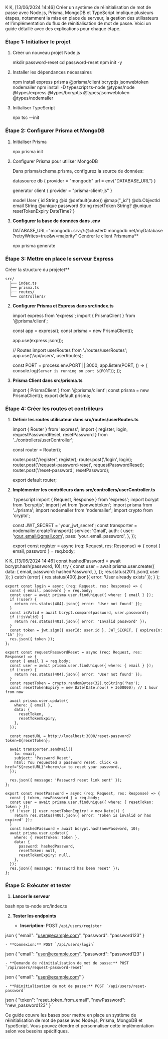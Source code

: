 K K, [13/06/2024 14:46]
Créer un système de réinitialisation de mot de passe avec Node.js, Prisma, MongoDB et TypeScript implique plusieurs étapes, notamment la mise en place du serveur, la gestion des utilisateurs et l'implémentation du flux de réinitialisation de mot de passe. Voici un guide détaillé avec des explications pour chaque étape.

### Étape 1: Initialiser le projet

1. Créer un nouveau projet Node.js
   
    mkdir password-reset
    cd password-reset
    npm init -y
    
2. Installer les dépendances nécessaires
   
    npm install express prisma @prisma/client bcryptjs jsonwebtoken nodemailer
    npm install -D typescript ts-node @types/node @types/express @types/bcryptjs @types/jsonwebtoken @types/nodemailer
    
3. Initialiser TypeScript
   
    npx tsc --init
    
### Étape 2: Configurer Prisma et MongoDB

1. Initialiser Prisma
   
    npx prisma init
    
2. Configurer Prisma pour utiliser MongoDB

    Dans prisma/schema.prisma, configurez la source de données:
   
    datasource db {
      provider = "mongodb"
      url      = env("DATABASE_URL")
    }

    generator client {
      provider = "prisma-client-js"
    }

    model User {
      id                String   @id @default(auto()) @map("_id") @db.ObjectId
      email             String   @unique
      password          String
      resetToken        String?  @unique
      resetTokenExpiry  DateTime?
    }
    
3. **Configurer la base de données dans .env**
   
    DATABASE_URL="mongodb+srv://<username>:<password>@cluster0.mongodb.net/myDatabase?retryWrites=true&w=majority"
    Générer le client Prismama**
   
    npx prisma generate
    
### Étape 3: Mettre en place le serveur Express
Créer la structure du projetet**
   
    src/
      ├── index.ts
      ├── prisma.ts
      ├── routes/
      └── controllers/
    
2. **Configurer Prisma et Express dans src/index.ts**
   
    import express from 'express';
    import { PrismaClient } from '@prisma/client';

    const app = express();
    const prisma = new PrismaClient();

    app.use(express.json());

    // Routes
    import userRoutes from './routes/userRoutes';
    app.use('/api/users', userRoutes);

    const PORT = process.env.PORT || 3000;
    app.listen(PORT, () => {
      console.log(`Server is running on port ${PORT}`);
    });
    
3. **Prisma Client dans src/prisma.ts**
   
    import { PrismaClient } from '@prisma/client';
    const prisma = new PrismaClient();
    export default prisma;
    
### Étape 4: Créer les routes et contrôleurs

1. **Définir les routes utilisateur dans src/routes/userRoutes.ts**
   
    import { Router } from 'express';
    import { register, login, requestPasswordReset, resetPassword } from '../controllers/userController';

    const router = Router();

    router.post('/register', register);
    router.post('/login', login);
    router.post('/request-password-reset', requestPasswordReset);
    router.post('/reset-password', resetPassword);

    export default router;
    
2. **Implémenter les contrôleurs dans src/controllers/userController.ts**

    `typescript
    import { Request, Response } from 'express';
    import bcrypt from 'bcryptjs';
    import jwt from 'jsonwebtoken';
    import prisma from '../prisma';
    import nodemailer from 'nodemailer';
    import crypto from 'crypto';

    const JWT_SECRET = 'your_jwt_secret';
    const transporter = nodemailer.createTransport({
      service: 'Gmail',
      auth: {
        user: 'your_email@gmail.com',
        pass: 'your_email_password',
      },
    });

    export const register = async (req: Request, res: Response) => {
      const { email, password } = req.body;

K K, [13/06/2024 14:46]
const hashedPassword = await bcrypt.hash(password, 10);
      try {
        const user = await prisma.user.create({
          data: {
            email,
            password: hashedPassword,
          },
        });
        res.status(201).json({ user });
      } catch (error) {
        res.status(400).json({ error: 'User already exists' });
      }
    };

    export const login = async (req: Request, res: Response) => {
      const { email, password } = req.body;
      const user = await prisma.user.findUnique({ where: { email } });
      if (!user) {
        return res.status(404).json({ error: 'User not found' });
      }
      const isValid = await bcrypt.compare(password, user.password);
      if (!isValid) {
        return res.status(401).json({ error: 'Invalid password' });
      }
      const token = jwt.sign({ userId: user.id }, JWT_SECRET, { expiresIn: '1h' });
      res.json({ token });
    };

    export const requestPasswordReset = async (req: Request, res: Response) => {
      const { email } = req.body;
      const user = await prisma.user.findUnique({ where: { email } });
      if (!user) {
        return res.status(404).json({ error: 'User not found' });
      }
      const resetToken = crypto.randomBytes(32).toString('hex');
      const resetTokenExpiry = new Date(Date.now() + 3600000); // 1 hour from now

      await prisma.user.update({
        where: { email },
        data: {
          resetToken,
          resetTokenExpiry,
        },
      });

      const resetURL = http://localhost:3000/reset-password?token=${resetToken};

      await transporter.sendMail({
        to: email,
        subject: 'Password Reset',
        html: You requested a password reset. Click <a href="${resetURL}">here</a> to reset your password.,
      });

      res.json({ message: 'Password reset link sent' });
    };

    export const resetPassword = async (req: Request, res: Response) => {
      const { token, newPassword } = req.body;
      const user = await prisma.user.findUnique({ where: { resetToken: token } });
      if (!user || user.resetTokenExpiry! < new Date()) {
        return res.status(400).json({ error: 'Token is invalid or has expired' });
      }
      const hashedPassword = await bcrypt.hash(newPassword, 10);
      await prisma.user.update({
        where: { resetToken: token },
        data: {
          password: hashedPassword,
          resetToken: null,
          resetTokenExpiry: null,
        },
      });
      res.json({ message: 'Password has been reset' });
    };
   

### Étape 5: Exécuter et tester

1. **Lancer le serveur**
    
bash
    npx ts-node src/index.ts
   

2. **Tester les endpoints**

    - **Inscription:** POST `/api/users/register`
      
json
      {
        "email": "user@example.com",
        "password": "password123"
      }
     

    - **Connexion:** POST `/api/users/login`
      
json
      {
        "email": "user@example.com",
        "password": "password123"
      }
     

    - **Demande de réinitialisation de mot de passe:** POST `/api/users/request-password-reset`
      
json
      {
        "email": "user@example.com"
      }
     

    - **Réinitialisation de mot de passe:** POST `/api/users/reset-password`
      
json
      {
        "token": "reset_token_from_email",
        "newPassword": "new_password123"
      }
      `

Ce guide couvre les bases pour mettre en place un système de réinitialisation de mot de passe avec Node.js, Prisma, MongoDB et TypeScript. Vous pouvez étendre et personnaliser cette implémentation selon vos besoins spécifiques.